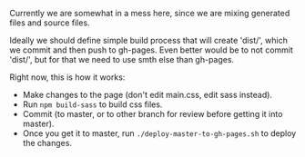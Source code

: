 
Currently we are somewhat in a mess here, since we are mixing generated files and source files.

Ideally we should define simple build process that will create 'dist/', which we commit and then push to gh-pages.
Even better would be to not commit 'dist/', but for that we need to use smth else than gh-pages.

Right now, this is how it works:
 - Make changes to the page (don't edit main.css, edit sass instead).
 - Run `npm build-sass` to build css files.
 - Commit (to master, or to other branch for review before getting it into master).
 - Once you get it to master, run `./deploy-master-to-gh-pages.sh` to deploy the changes.